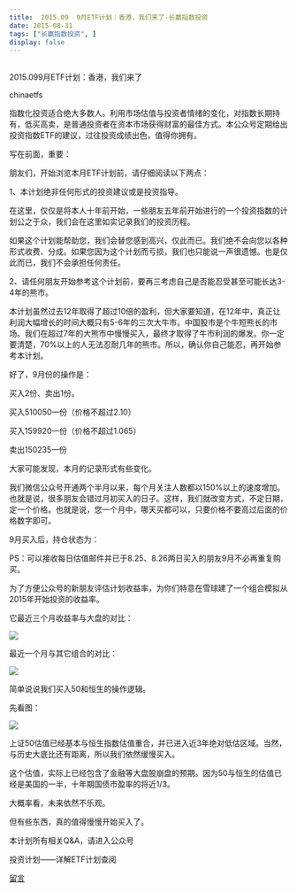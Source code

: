 ```yaml
---
title:  2015.09  9月ETF计划：香港，我们来了-长赢指数投资
date: 2015-08-31
tags: ["长赢指数投资", ]
display: false
---
```



## 



2015.099月ETF计划：香港，我们来了




chinaetfs




指数化投资适合绝大多数人。利用市场估值与投资者情绪的变化，对指数长期持有，低买高卖，是普通投资者在资本市场获得财富的最佳方式。本公众号定期给出投资指数ETF的建议，过往投资成绩出色，值得你拥有。


写在前面，重要：



朋友们，开始浏览本月ETF计划前，请仔细阅读以下两点：



1、本计划绝非任何形式的投资建议或是投资指导。



在这里，仅仅是将本人十年前开始，一些朋友五年前开始进行的一个投资指数的计划公之于众，我们会在这里如实记录我们的投资历程。



如果这个计划能帮助您，我们会替您感到高兴，仅此而已。我们绝不会向您以各种形式收费、分成。如果您因为这个计划而亏损，我们也只能说一声很遗憾。也是仅此而已，我们不会承担任何责任。



2、请任何朋友开始参考这个计划前，要再三考虑自己是否能忍受甚至可能长达3-4年的熊市。

本计划虽然过去12年取得了超过10倍的盈利，但大家要知道，在12年中，真正让利润大幅增长的时间大概只有5-6年的三次大牛市。中国股市是个牛短熊长的市场。我们在超过7年的大熊市中慢慢买入，最终才取得了牛市利润的爆发。你一定要清楚，70%以上的人无法忍耐几年的熊市。所以，确认你自己能忍，再开始参考本计划。





好了，9月份的操作是：



买入2份、卖出1份。



买入510050一份（价格不超过2.10）

买入159920一份（价格不超过1.065）

卖出150235一份



大家可能发现，本月的记录形式有些变化。

我们微信公众号开通两个半月以来，每个月关注人数都以150%以上的速度增加。也就是说，很多朋友会错过月初买入的日子。这样，我们就改变方式，不定日期，定一个价格。也就是说，您一个月中，哪天买都可以，只要价格不要高过后面的价格数字即可。





9月买入后，持仓状态为：





 
 
 







PS：可以接收每日估值邮件并已于8.25、8.26两日买入的朋友9月不必再重复购买。





为了方便公众号的新朋友评估计划收益率，为你们特意在雪球建了一个组合模拟从2015年开始投资的收益率。



它最近三个月收益率与大盘的对比：



<img src="http://mmbiz.qpic.cn/mmbiz/SEPick5M9xjOibdEZjJHq7VOLBu0hfYyUlFgTeKxDeBZDv0BxrpsYztJATDpYw1DEsGJwz01u2n4T5iaWNClI6kicw/0?wx_fmt=jpeg" data-type="jpeg" data-w="" data-ratio="0.6758893280632411" data-s="300,640"/>



最近一个月与其它组合的对比：



<img src="http://mmbiz.qpic.cn/mmbiz/SEPick5M9xjOibdEZjJHq7VOLBu0hfYyUldOYRdNwnnJsBr7P9YkQ6v6u03Mtd1kve0lD65eCQ9KTSfGFG29YCXA/0?wx_fmt=jpeg" data-type="jpeg" data-w="329" data-ratio="0.4316109422492401" data-s="300,640"/>









简单说说我们买入50和恒生的操作逻辑。



先看图：



<img src="http://mmbiz.qpic.cn/mmbiz/SEPick5M9xjOibdEZjJHq7VOLBu0hfYyUlSQmknaqPxuAibHOfrISYlClNUHichLq4HhaiaS2YgHPeCZ1XQXaTjXEhg/0?wx_fmt=jpeg" data-type="jpeg" data-w="" data-ratio="0.6462450592885376" data-s="300,640"/>



上证50估值已经基本与恒生指数估值重合，并已进入近3年绝对低估区域。当然，与历史大底比还有距离，所以我们依然缓慢买入。



这个估值，实际上已经包含了金融等大盘股崩盘的预期。因为50与恒生的估值已经是美国的一半，十年期国债市盈率的将近1/3。



大概率看，未来依然不乐观。



但有些东西，真的值得慢慢开始买入了。





本计划所有相关Q&amp;A，请进入公众号

投资计划——详解ETF计划查阅









[留言](javascript:;)